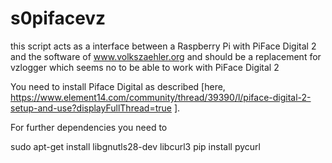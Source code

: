 # s0pifacevz

this script acts as a interface between a Raspberry Pi with PiFace Digital 2 and the software of www.volkszaehler.org and should be a replacement for vzlogger which seems no to be able to work with PiFace Digital 2

You need to install Piface Digital as described [here, https://www.element14.com/community/thread/39390/l/piface-digital-2-setup-and-use?displayFullThread=true ]. 

For further dependencies you need to

sudo apt-get install libgnutls28-dev libcurl3
pip install pycurl
